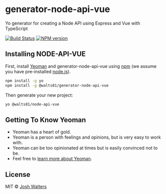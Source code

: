 # generator-node-api-vue

Yo generator for creating a Node API using Express and Vue with TypeScript

[![Build Status][ci-image]]()
[![NPM version][npm-image]][npm-url]

## Installing NODE-API-VUE

First, install [Yeoman](http://yeoman.io) and generator-node-api-vue using [npm](https://www.npmjs.com/) (we assume you have pre-installed [node.js](https://nodejs.org/)).

```bash
npm install -g yo
npm install -g @walts81/generator-node-api-vue
```

Then generate your new project:

```bash
yo @walts81/node-api-vue
```

## Getting To Know Yeoman

- Yeoman has a heart of gold.
- Yeoman is a person with feelings and opinions, but is very easy to work with.
- Yeoman can be too opinionated at times but is easily convinced not to be.
- Feel free to [learn more about Yeoman](http://yeoman.io/).

## License

MIT © [Josh Walters]()

[npm-image]: https://img.shields.io/npm/v/@walts81/generator-node-api-vue.svg
[npm-url]: https://npmjs.org/package/@walts81/generator-node-api-vue
[ci-image]: https://gitlab.wal7er5.com/Generators/generators-node-api-vue/badges/master/pipeline.svg
<!-- [ci-url]: "" -->
